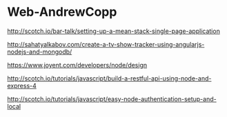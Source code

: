 Web-AndrewCopp
==============

http://scotch.io/bar-talk/setting-up-a-mean-stack-single-page-application

http://sahatyalkabov.com/create-a-tv-show-tracker-using-angularjs-nodejs-and-mongodb/

https://www.joyent.com/developers/node/design

http://scotch.io/tutorials/javascript/build-a-restful-api-using-node-and-express-4

http://scotch.io/tutorials/javascript/easy-node-authentication-setup-and-local
